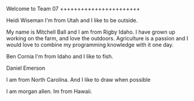 Welcome to Team 07
+++++++++++++++++++++++

Heidi Wiseman
I'm from Utah and I like to be outside.

My name is Mitchell Ball and I am from Rigby Idaho. I have grown up working on the farm,
and love the outdoors. Agriculture is a passion and I would love to combine my programming knowledge with it one day.

Ben Cornia
I'm from Idaho and I like to fish.

Daniel Emerson

I am from North Carolina. And I like to draw when possible

I am morgan allen. Im from Hawaii.